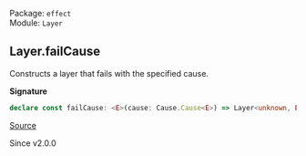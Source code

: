 Package: `effect`<br />
Module: `Layer`<br />

## Layer.failCause

Constructs a layer that fails with the specified cause.

**Signature**

```ts
declare const failCause: <E>(cause: Cause.Cause<E>) => Layer<unknown, E>
```

[Source](https://github.com/Effect-TS/effect/tree/main/packages/effect/src/Layer.ts#L337)

Since v2.0.0